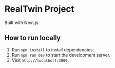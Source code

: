 
# RealTwin Project
Built with Next.js

## How to run locally
1. Run `npm install` to install dependencies.
2. Run `npm run dev` to start the development server.
3. Visit `http://localhost:3000`.
